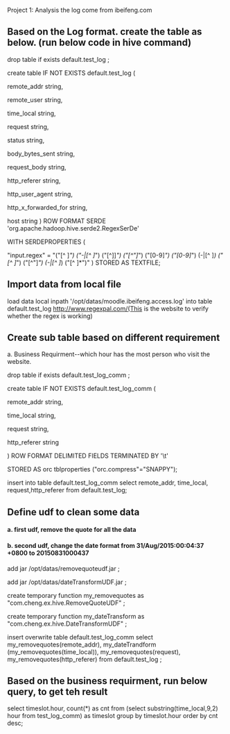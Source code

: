 Project 1: Analysis the log come from ibeifeng.com

## Based on the Log format. create the table as below. (run below code in hive command)

drop table if exists default.test_log ;

create table IF NOT EXISTS default.test_log (

remote_addr string,

remote_user string,

time_local string,

request string,

status string,

body_bytes_sent string,

request_body string,

http_referer string,

http_user_agent string,

http_x_forwarded_for string,

host string
)
ROW FORMAT SERDE 'org.apache.hadoop.hive.serde2.RegexSerDe'

WITH SERDEPROPERTIES (

  "input.regex" = "(\"[^ ]*\") (\"-|[^ ]*\") (\"[^\]]*\") (\"[^\"]*\") (\"[0-9]*\") (\"[0-9]*\") (-|[^ ]*) (\"[^ ]*\") (\"[^\"]*\") (-|[^ ]*) (\"[^ ]*\")"
)
STORED AS TEXTFILE;

## Import data from local file
load data local inpath '/opt/datas/moodle.ibeifeng.access.log' into table default.test_log
http://www.regexpal.com/(This is the website to verify whether the regex is working)

## Create sub table based on different requirement

a. Business Requirment--which hour has the most person who visit the website.

drop table if exists default.test_log_comm ;

create table IF NOT EXISTS default.test_log_comm (

remote_addr string,

time_local string,

request string,

http_referer string

)
ROW FORMAT DELIMITED FIELDS TERMINATED BY '\t'

STORED AS orc tblproperties ("orc.compress"="SNAPPY");

insert into table default.test_log_comm select remote_addr, time_local, request,http_referer from  default.test_log;

## Define udf to clean some data

#### a. first udf, remove the quote for all the data

#### b. second udf, change the date format from  31/Aug/2015:00:04:37 +0800 to 20150831000437

add jar /opt/datas/removequoteudf.jar ;

add jar /opt/datas/dateTransformUDF.jar ;

create temporary function my_removequotes as "com.cheng.ex.hive.RemoveQuoteUDF" ;

create temporary function my_dateTransform as "com.cheng.ex.hive.DateTransformUDF" ;

insert overwrite table default.test_log_comm select my_removequotes(remote_addr), my_dateTrandform (my_removequotes(time_local)), my_removequotes(request), my_removequotes(http_referer) from  default.test_log ;

## Based on the business requirment, run below query, to get teh result

select timeslot.hour, count(*) as cnt from (select substring(time_local,9,2) hour from test_log_comm) as timeslot group  by timeslot.hour order by cnt desc;
